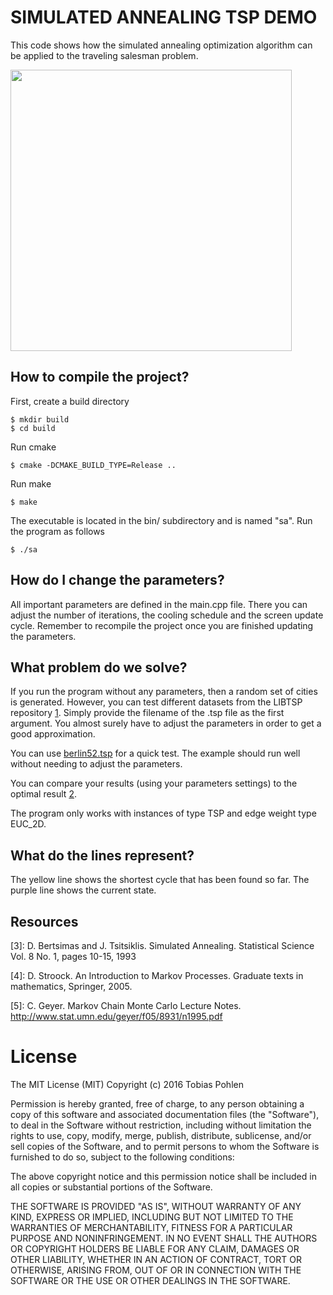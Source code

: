 # SIMULATED ANNEALING TSP DEMO

This code shows how the simulated annealing optimization algorithm can be 
applied to the traveling salesman problem.

<img src="http://geekstack.net/tsp.gif" width="450" />

## How to compile the project?

First, create a build directory
```
$ mkdir build
$ cd build
```

Run cmake
```
$ cmake -DCMAKE_BUILD_TYPE=Release ..
```

Run make
```
$ make
```

The executable is located in the bin/ subdirectory and is named "sa". Run the 
program as follows
```
$ ./sa
```

## How do I change the parameters?

All important parameters are defined in the main.cpp file. There you can adjust
the number of iterations, the cooling schedule and the screen update cycle. 
Remember to recompile the project once you are finished updating the parameters. 

## What problem do we solve?

If you run the program without any parameters, then a random set of cities is
generated. However, you can test different datasets from the LIBTSP repository [1]. 
Simply provide the filename of the .tsp file as the first argument. You 
almost surely have to adjust the parameters in order to get a good approximation.

You can use [berlin52.tsp](http://comopt.ifi.uni-heidelberg.de/software/TSPLIB95/tsp/berlin52.tsp.gz) 
for a quick test. The example should run well without needing to adjust the parameters.

You can compare your results (using your parameters settings) to the optimal result [2]. 

The program only works with instances of type TSP and edge weight type EUC_2D. 

## What do the lines represent?

The yellow line shows the shortest cycle that has been found so far. The purple
line shows the current state. 

## Resources

[1]: http://comopt.ifi.uni-heidelberg.de/software/TSPLIB95/tsp/

[2]: http://www.iwr.uni-heidelberg.de/groups/comopt/software/TSPLIB95/STSP.html

[3]: D. Bertsimas and J. Tsitsiklis. Simulated Annealing. Statistical Science Vol. 8 No. 1, pages 10-15, 1993

[4]: D. Stroock. An Introduction to Markov Processes. Graduate texts in mathematics,  Springer, 2005. 

[5]: C. Geyer. Markov Chain Monte Carlo Lecture Notes. http://www.stat.umn.edu/geyer/f05/8931/n1995.pdf

# License

The MIT License (MIT) Copyright (c) 2016 Tobias Pohlen

Permission is hereby granted, free of charge, to any person obtaining a copy of this software and associated documentation files (the "Software"), to deal in the Software without restriction, including without limitation the rights to use, copy, modify, merge, publish, distribute, sublicense, and/or sell copies of the Software, and to permit persons to whom the Software is furnished to do so, subject to the following conditions:

The above copyright notice and this permission notice shall be included in all copies or substantial portions of the Software.

THE SOFTWARE IS PROVIDED "AS IS", WITHOUT WARRANTY OF ANY KIND, EXPRESS OR IMPLIED, INCLUDING BUT NOT LIMITED TO THE WARRANTIES OF MERCHANTABILITY, FITNESS FOR A PARTICULAR PURPOSE AND NONINFRINGEMENT. IN NO EVENT SHALL THE AUTHORS OR COPYRIGHT HOLDERS BE LIABLE FOR ANY CLAIM, DAMAGES OR OTHER LIABILITY, WHETHER IN AN ACTION OF CONTRACT, TORT OR OTHERWISE, ARISING FROM, OUT OF OR IN CONNECTION WITH THE SOFTWARE OR THE USE OR OTHER DEALINGS IN THE SOFTWARE.
